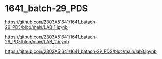 # 1641_batch-29_PDS
https://github.com/2303A51641/1641_batach-29_PDS/blob/main/LAB_1.ipynb


https://github.com/2303A51641/1641_batach-29_PDS/blob/main/LAB_2.ipynb


https://github.com/2303A51641/1641_batach-29_PDS/blob/main/lab3.ipynb
